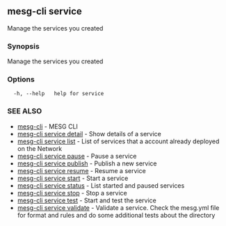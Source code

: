 ## mesg-cli service

Manage the services you created

### Synopsis

Manage the services you created

### Options

```
  -h, --help   help for service
```

### SEE ALSO

* [mesg-cli](mesg-cli.md)	 - MESG CLI
* [mesg-cli service detail](mesg-cli_service_detail.md)	 - Show details of a service
* [mesg-cli service list](mesg-cli_service_list.md)	 - List of services that a account already deployed on the Network
* [mesg-cli service pause](mesg-cli_service_pause.md)	 - Pause a service
* [mesg-cli service publish](mesg-cli_service_publish.md)	 - Publish a new service
* [mesg-cli service resume](mesg-cli_service_resume.md)	 - Resume a service
* [mesg-cli service start](mesg-cli_service_start.md)	 - Start a service
* [mesg-cli service status](mesg-cli_service_status.md)	 - List started and paused services
* [mesg-cli service stop](mesg-cli_service_stop.md)	 - Stop a service
* [mesg-cli service test](mesg-cli_service_test.md)	 - Start and test the service
* [mesg-cli service validate](mesg-cli_service_validate.md)	 - Validate a service. Check the mesg.yml file for format and rules and do some additional tests about the directory


